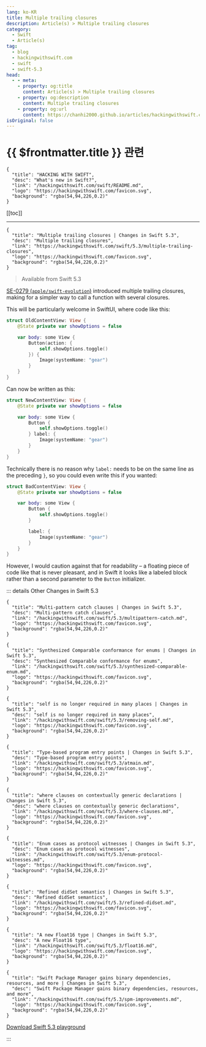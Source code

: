 ```yaml
---
lang: ko-KR
title: Multiple trailing closures
description: Article(s) > Multiple trailing closures
category:
  - Swift
  - Article(s)
tag: 
  - blog
  - hackingwithswift.com
  - swift
  - swift-5.3
head:
  - - meta:
    - property: og:title
      content: Article(s) > Multiple trailing closures
    - property: og:description
      content: Multiple trailing closures
    - property: og:url
      content: https://chanhi2000.github.io/articles/hackingwithswift.com/swift/5.3/multiple-trailing-closures.html
isOriginal: false
---
```


# {{ $frontmatter.title }} 관련

```component VPCard
{
  "title": "HACKING WITH SWIFT",
  "desc": "What's new in Swift?",
  "link": "/hackingwithswift.com/swift/README.md",
  "logo": "https://hackingwithswift.com/favicon.svg",
  "background": "rgba(54,94,226,0.2)"
}
```

[[toc]]

---

```component VPCard
{
  "title": "Multiple trailing closures | Changes in Swift 5.3",
  "desc": "Multiple trailing closures",
  "link": "https://hackingwithswift.com/swift/5.3/multiple-trailing-closures", 
  "logo": "https://hackingwithswift.com/favicon.svg",
  "background": "rgba(54,94,226,0.2)"
}
```

> Available from Swift 5.3

[SE-0279 (<FontIcon icon="iconfont icon-github"/>`apple/swift-evolution`)](https://github.com/apple/swift-evolution/blob/master/proposals/0279-multiple-trailing-closures.md) introduced multiple trailing closures, making for a simpler way to call a function with several closures.

This will be particularly welcome in SwiftUI, where code like this:

```swift
struct OldContentView: View {
    @State private var showOptions = false

    var body: some View {
        Button(action: {
            self.showOptions.toggle()
        }) {
            Image(systemName: "gear")
        }
    }
}
```

Can now be written as this:

```swift
struct NewContentView: View {
    @State private var showOptions = false

    var body: some View {
        Button {
            self.showOptions.toggle()
        } label: {
            Image(systemName: "gear")
        }
    }
}
```

Technically there is no reason why `label:` needs to be on the same line as the preceding `}`, so you could even write this if you wanted:

```swift
struct BadContentView: View {
    @State private var showOptions = false

    var body: some View {
        Button {
            self.showOptions.toggle()
        }

        label: {
            Image(systemName: "gear")
        }
    }
}
```

However, I would caution against that for readability – a floating piece of code like that is never pleasant, and in Swift it looks like a labeled block rather than a second parameter to the `Button` initializer.

::: details Other Changes in Swift 5.3

```component VPCard
{
  "title": "Multi-pattern catch clauses | Changes in Swift 5.3",
  "desc": "Multi-pattern catch clauses",
  "link": "/hackingwithswift.com/swift/5.3/multipattern-catch.md",
  "logo": "https://hackingwithswift.com/favicon.svg",
  "background": "rgba(54,94,226,0.2)"
}
```
<!-- 
```component VPCard
{
  "title": "Multiple trailing closures | Changes in Swift 5.3",
  "desc": "Multiple trailing closures",
  "link": "/hackingwithswift.com/swift/5.3/multiple-trailing-closures.md",
  "logo": "https://hackingwithswift.com/favicon.svg",
  "background": "rgba(54,94,226,0.2)"
}
```
-->
```component VPCard
{
  "title": "Synthesized Comparable conformance for enums | Changes in Swift 5.3",
  "desc": "Synthesized Comparable conformance for enums",
  "link": "/hackingwithswift.com/swift/5.3/synthesized-comparable-enum.md",
  "logo": "https://hackingwithswift.com/favicon.svg",
  "background": "rgba(54,94,226,0.2)"
}
```

```component VPCard
{
  "title": "self is no longer required in many places | Changes in Swift 5.3",
  "desc": "self is no longer required in many places",
  "link": "/hackingwithswift.com/swift/5.3/removing-self.md",
  "logo": "https://hackingwithswift.com/favicon.svg",
  "background": "rgba(54,94,226,0.2)"
}
```

```component VPCard
{
  "title": "Type-based program entry points | Changes in Swift 5.3",
  "desc": "Type-based program entry points",
  "link": "/hackingwithswift.com/swift/5.3/atmain.md",
  "logo": "https://hackingwithswift.com/favicon.svg",
  "background": "rgba(54,94,226,0.2)"
}
```

```component VPCard
{
  "title": "where clauses on contextually generic declarations | Changes in Swift 5.3",
  "desc": "where clauses on contextually generic declarations",
  "link": "/hackingwithswift.com/swift/5.3/where-clauses.md",
  "logo": "https://hackingwithswift.com/favicon.svg",
  "background": "rgba(54,94,226,0.2)"
}
```

```component VPCard
{
  "title": "Enum cases as protocol witnesses | Changes in Swift 5.3",
  "desc": "Enum cases as protocol witnesses",
  "link": "/hackingwithswift.com/swift/5.3/enum-protocol-witnesses.md",
  "logo": "https://hackingwithswift.com/favicon.svg",
  "background": "rgba(54,94,226,0.2)"
}
```

```component VPCard
{
  "title": "Refined didSet semantics | Changes in Swift 5.3",
  "desc": "Refined didSet semantics",
  "link": "/hackingwithswift.com/swift/5.3/refined-didset.md",
  "logo": "https://hackingwithswift.com/favicon.svg",
  "background": "rgba(54,94,226,0.2)"
}
```

```component VPCard
{
  "title": "A new Float16 type | Changes in Swift 5.3",
  "desc": "A new Float16 type",
  "link": "/hackingwithswift.com/swift/5.3/float16.md",
  "logo": "https://hackingwithswift.com/favicon.svg",
  "background": "rgba(54,94,226,0.2)"
}
```

```component VPCard
{
  "title": "Swift Package Manager gains binary dependencies, resources, and more | Changes in Swift 5.3",
  "desc": "Swift Package Manager gains binary dependencies, resources, and more",
  "link": "/hackingwithswift.com/swift/5.3/spm-improvements.md",
  "logo": "https://hackingwithswift.com/favicon.svg",
  "background": "rgba(54,94,226,0.2)"
}
```

[<FontIcon icon="fas fa-file-zipper"/>Download Swift 5.3 playground](https://hackingwithswift.com/files/playgrounds/swift/playground-5-2-to-5-3.playground.zip)

:::

